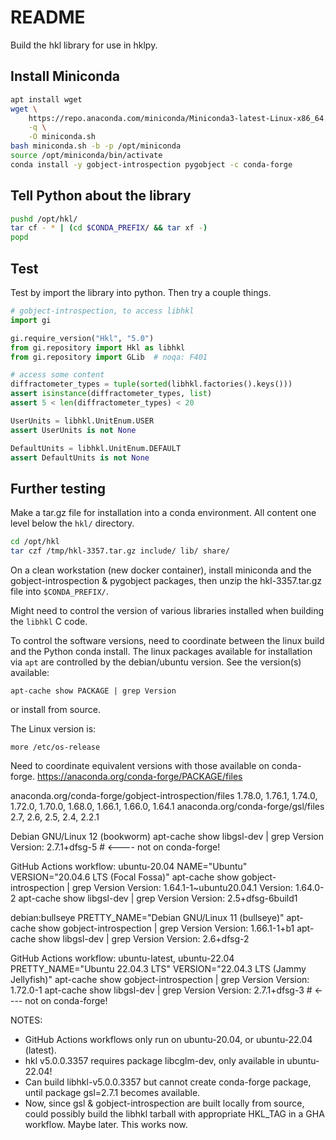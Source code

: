 # README

Build the hkl library for use in hklpy.

## Install Miniconda

```bash
apt install wget
wget \
    https://repo.anaconda.com/miniconda/Miniconda3-latest-Linux-x86_64.sh \
    -q \
    -O miniconda.sh
bash miniconda.sh -b -p /opt/miniconda
source /opt/miniconda/bin/activate
conda install -y gobject-introspection pygobject -c conda-forge
```

## Tell Python about the library

```bash
pushd /opt/hkl/
tar cf - * | (cd $CONDA_PREFIX/ && tar xf -)
popd
```

## Test

Test by import the library into python.  Then try a couple things.

```py
# gobject-introspection, to access libhkl
import gi

gi.require_version("Hkl", "5.0")
from gi.repository import Hkl as libhkl
from gi.repository import GLib  # noqa: F401

# access some content
diffractometer_types = tuple(sorted(libhkl.factories().keys()))
assert isinstance(diffractometer_types, list)
assert 5 < len(diffractometer_types) < 20

UserUnits = libhkl.UnitEnum.USER
assert UserUnits is not None

DefaultUnits = libhkl.UnitEnum.DEFAULT
assert DefaultUnits is not None
```

## Further testing

Make a tar.gz file for installation into a conda environment.  All content one
level below the `hkl/` directory.

```bash
cd /opt/hkl
tar czf /tmp/hkl-3357.tar.gz include/ lib/ share/
```

On a clean workstation (new docker container), install miniconda and the
gobject-introspection & pygobject packages, then unzip the hkl-3357.tar.gz file
into `$CONDA_PREFIX/`.

Might need to control the version of various libraries installed when building
the `libhkl` C code.

To control the software versions, need to coordinate between the linux build and
the Python conda install.  The linux packages available for installation via
`apt` are controlled by the debian/ubuntu version.  See the version(s)
available:

    apt-cache show PACKAGE | grep Version

or install from source.

The Linux version is:

    more /etc/os-release

Need to coordinate equivalent versions with those available on conda-forge.
<https://anaconda.org/conda-forge/PACKAGE/files>

anaconda.org/conda-forge/gobject-introspection/files
    1.78.0, 1.76.1, 1.74.0, 1.72.0, 1.70.0, 1.68.0, 1.66.1, 1.66.0, 1.64.1
anaconda.org/conda-forge/gsl/files
    2.7, 2.6, 2.5, 2.4, 2.2.1

Debian GNU/Linux 12 (bookworm)
    apt-cache show libgsl-dev | grep Version
        Version: 2.7.1+dfsg-5       # <---- not on conda-forge!

GitHub Actions workflow: ubuntu-20.04
NAME="Ubuntu"
VERSION="20.04.6 LTS (Focal Fossa)"
    apt-cache show gobject-introspection | grep Version
        Version: 1.64.1-1~ubuntu20.04.1
        Version: 1.64.0-2
    apt-cache show libgsl-dev | grep Version
        Version: 2.5+dfsg-6build1

debian:bullseye
PRETTY_NAME="Debian GNU/Linux 11 (bullseye)"
    apt-cache show gobject-introspection | grep Version
        Version: 1.66.1-1+b1
    apt-cache show libgsl-dev | grep Version
        Version: 2.6+dfsg-2

GitHub Actions workflow: ubuntu-latest, ubuntu-22.04
PRETTY_NAME="Ubuntu 22.04.3 LTS"
VERSION="22.04.3 LTS (Jammy Jellyfish)"
    apt-cache show gobject-introspection | grep Version
        Version: 1.72.0-1
    apt-cache show libgsl-dev | grep Version
        Version: 2.7.1+dfsg-3       # <---- not on conda-forge!

NOTES:

- GitHub Actions workflows only run on ubuntu-20.04, or ubuntu-22.04 (latest).
- hkl v5.0.0.3357 requires package libcglm-dev, only available in ubuntu-22.04!
- Can build libhkl-v5.0.0.3357 but cannot create conda-forge package, until
  package gsl=2.7.1 becomes available.
- Now, since gsl & gobject-introspection are built locally from source, could
  possibly build the libhkl tarball with appropriate HKL_TAG in a GHA workflow.
  Maybe later.  This works now.
